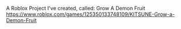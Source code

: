 A Roblox Project I've created, called: Grow A Demon Fruit
https://www.roblox.com/games/125350133748109/KITSUNE-Grow-a-Demon-Fruit
